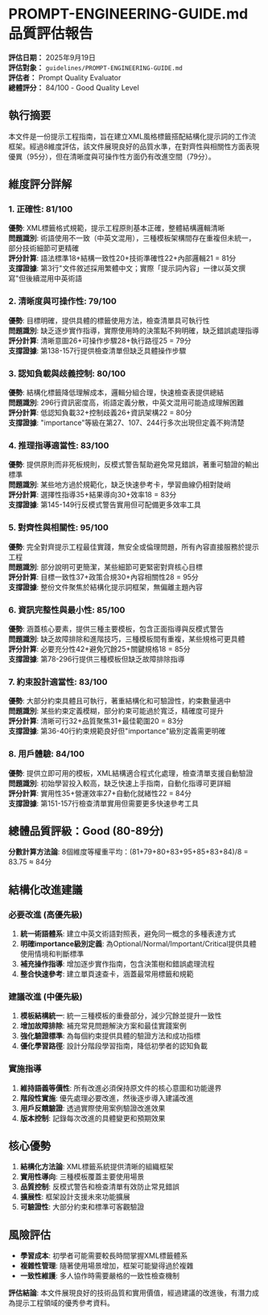 # PROMPT-ENGINEERING-GUIDE.md 品質評估報告

**評估日期：** 2025年9月19日  
**評估對象：** `guidelines/PROMPT-ENGINEERING-GUIDE.md`  
**評估者：** Prompt Quality Evaluator  
**總體評分：** 84/100 - Good Quality Level

## 執行摘要

本文件是一份提示工程指南，旨在建立XML風格標籤搭配結構化提示詞的工作流框架。經過8維度評估，該文件展現良好的品質水準，在對齊性與相關性方面表現優異（95分），但在清晰度與可操作性方面仍有改進空間（79分）。

## 維度評分詳解

### 1. **正確性**: 81/100
**優勢**: XML標籤格式規範，提示工程原則基本正確，整體結構邏輯清晰  
**問題識別**: 術語使用不一致（中英文混用），三種模板架構間存在重複但未統一，部分技術細節可更精確  
**評分計算**: 語法標準18+結構一致性20+技術準確性22+內部邏輯21 = 81分  
**支撐證據**: 第3行"文件敘述採用繁體中文；實際「提示詞內容」一律以英文撰寫"但後續混用中英術語

### 2. **清晰度與可操作性**: 79/100  
**優勢**: 目標明確，提供具體的標籤使用方法，檢查清單具可執行性  
**問題識別**: 缺乏逐步實作指導，實際使用時的決策點不夠明確，缺乏錯誤處理指導  
**評分計算**: 清晰意圖26+可操作步驟28+執行路徑25 = 79分  
**支撐證據**: 第138-157行提供檢查清單但缺乏具體操作步驟

### 3. **認知負載與歧義控制**: 80/100
**優勢**: 結構化標籤降低理解成本，邏輯分組合理，快速檢查表提供總結  
**問題識別**: 296行資訊密度高，術語定義分散，中英文混用可能造成理解困難  
**評分計算**: 低認知負載32+控制歧義26+資訊架構22 = 80分  
**支撐證據**: "importance"等級在第27、107、244行多次出現但定義不夠清楚

### 4. **推理指導適當性**: 83/100
**優勢**: 提供原則而非死板規則，反模式警告幫助避免常見錯誤，著重可驗證的輸出標準  
**問題識別**: 某些地方過於規範化，缺乏快速參考卡，學習曲線仍相對陡峭  
**評分計算**: 選擇性指導35+結果導向30+效率18 = 83分  
**支撐證據**: 第145-149行反模式警告實用但可配備更多效率工具

### 5. **對齊性與相關性**: 95/100
**優勢**: 完全對齊提示工程最佳實踐，無安全或倫理問題，所有內容直接服務於提示工程  
**問題識別**: 部分說明可更簡潔，某些細節可更緊密對齊核心目標  
**評分計算**: 目標一致性37+政策合規30+內容相關性28 = 95分  
**支撐證據**: 整份文件聚焦於結構化提示詞框架，無偏離主題內容

### 6. **資訊完整性與最小性**: 85/100
**優勢**: 涵蓋核心要素，提供三種主要模板，包含正面指導與反模式警告  
**問題識別**: 缺乏故障排除和進階技巧，三種模板間有重複，某些規格可更具體  
**評分計算**: 必要充分性42+避免冗餘25+關鍵規格18 = 85分  
**支撐證據**: 第78-296行提供三種模板但缺乏故障排除指導

### 7. **約束設計適當性**: 83/100
**優勢**: 大部分約束具體且可執行，著重結構化和可驗證性，約束數量適中  
**問題識別**: 某些約束定義模糊，部分約束可能過於寬泛，精確度可提升  
**評分計算**: 清晰可行32+品質聚焦31+最佳範圍20 = 83分  
**支撐證據**: 第36-40行約束規範良好但"importance"級別定義需更明確

### 8. **用戶體驗**: 84/100
**優勢**: 提供立即可用的模板，XML結構適合程式化處理，檢查清單支援自動驗證  
**問題識別**: 初始學習投入較高，缺乏快速上手指南，自動化指導可更詳細  
**評分計算**: 實用性35+營運效率27+自動化就緒性22 = 84分  
**支撐證據**: 第151-157行檢查清單實用但需要更多快速參考工具

## 總體品質評級：Good (80-89分)

**分數計算方法論**: 8個維度等權重平均：(81+79+80+83+95+85+83+84)/8 = 83.75 ≈ 84分

## 結構化改進建議

### **必要改進 (高優先級)**
1. **統一術語體系**: 建立中英文術語對照表，避免同一概念的多種表達方式
2. **明確importance級別定義**: 為Optional/Normal/Important/Critical提供具體使用情境和判斷標準
3. **補充操作指導**: 增加逐步實作指南，包含決策樹和錯誤處理流程
4. **整合快速參考**: 建立單頁速查卡，涵蓋最常用標籤和規範

### **建議改進 (中優先級)**
1. **模板結構統一**: 統一三種模板的重疊部分，減少冗餘並提升一致性
2. **增加故障排除**: 補充常見問題解決方案和最佳實踐案例
3. **強化驗證標準**: 為每個約束提供具體的驗證方法和成功指標
4. **優化學習路徑**: 設計分階段學習指南，降低初學者的認知負載

### **實施指導**
1. **維持語義等價性**: 所有改進必須保持原文件的核心意圖和功能邊界
2. **階段性實施**: 優先處理必要改進，然後逐步導入建議改進
3. **用戶反饋驗證**: 透過實際使用案例驗證改進效果
4. **版本控制**: 記錄每次改進的具體變更和預期效果

## 核心優勢
1. **結構化方法論**: XML標籤系統提供清晰的組織框架
2. **實用性導向**: 三種模板覆蓋主要使用場景
3. **品質控制**: 反模式警告和檢查清單有效防止常見錯誤
4. **擴展性**: 框架設計支援未來功能擴展
5. **可驗證性**: 大部分約束和標準可客觀驗證

## 風險評估
- **學習成本**: 初學者可能需要較長時間掌握XML標籤體系
- **複雜性管理**: 隨著使用場景增加，框架可能變得過於複雜
- **一致性維護**: 多人協作時需要嚴格的一致性檢查機制

**評估結論**: 本文件展現良好的技術品質和實用價值，經過建議的改進後，有潛力成為提示工程領域的優秀參考資料。

